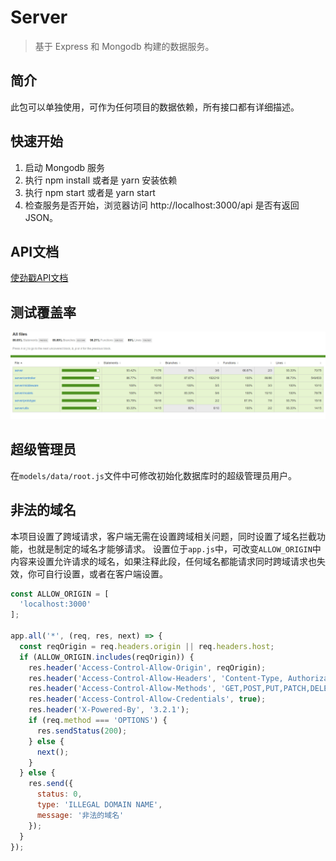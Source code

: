 # Server

> 基于 Express 和 Mongodb 构建的数据服务。

## 简介

此包可以单独使用，可作为任何项目的数据依赖，所有接口都有详细描述。

## 快速开始

  1. 启动 Mongodb 服务
  2. 执行 npm install 或者是 yarn 安装依赖
  3. 执行 npm start 或者是 yarn start
  4. 检查服务是否开始，浏览器访问 http://localhost:3000/api 是否有返回JSON。

## API文档

[使劲戳API文档](../API.md)

## 测试覆盖率

![测试覆盖率](./screenshots/test_cover.jpg)

## 超级管理员

在`models/data/root.js`文件中可修改初始化数据库时的超级管理员用户。

## 非法的域名

本项目设置了跨域请求，客户端无需在设置跨域相关问题，同时设置了域名拦截功能，也就是制定的域名才能够请求。
设置位于`app.js`中，可改变`ALLOW_ORIGIN`中内容来设置允许请求的域名，如果注释此段，任何域名都能请求同时跨域请求也失效，你可自行设置，或者在客户端设置。

```javascript
const ALLOW_ORIGIN = [
  'localhost:3000'
];

app.all('*', (req, res, next) => {
  const reqOrigin = req.headers.origin || req.headers.host;
  if (ALLOW_ORIGIN.includes(reqOrigin)) {
    res.header('Access-Control-Allow-Origin', reqOrigin);
    res.header('Access-Control-Allow-Headers', 'Content-Type, Authorization, X-Requested-With');
    res.header('Access-Control-Allow-Methods', 'GET,POST,PUT,PATCH,DELETE,OPTIONS');
    res.header('Access-Control-Allow-Credentials', true);
    res.header('X-Powered-By', '3.2.1');
    if (req.method === 'OPTIONS') {
      res.sendStatus(200);
    } else {
      next();
    }
  } else {
    res.send({
      status: 0,
      type: 'ILLEGAL DOMAIN NAME',
      message: '非法的域名'
    });
  }
});
```
